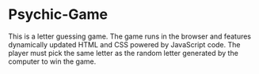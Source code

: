 # Psychic-Game
This is a letter guessing game. The game runs in the browser and features dynamically updated HTML and CSS powered by JavaScript code. 
The player must pick the same letter as the random letter generated by the computer to win the game. 
